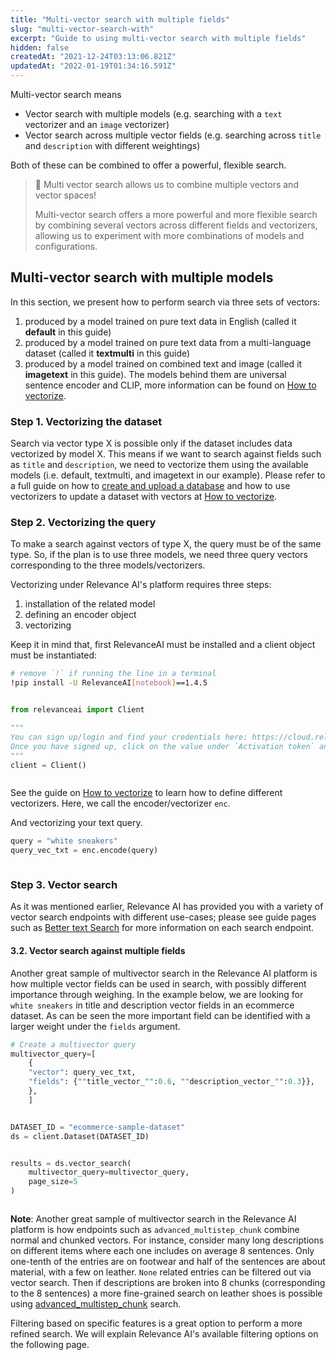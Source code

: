 ```yaml
---
title: "Multi-vector search with multiple fields"
slug: "multi-vector-search-with"
excerpt: "Guide to using multi-vector search with multiple fields"
hidden: false
createdAt: "2021-12-24T03:13:06.821Z"
updatedAt: "2022-01-19T01:34:16.591Z"
---
```

Multi-vector search means
- Vector search with multiple models (e.g. searching with a `text` vectorizer and an `image` vectorizer)
- Vector search across multiple vector fields (e.g. searching across `title` and `description` with different weightings)

Both of these can be combined to offer a powerful, flexible search.
> 📘 Multi vector search allows us to combine multiple vectors and vector spaces!
>
> Multi-vector search offers a more powerful and more flexible search by combining several vectors across different fields and vectorizers, allowing us to experiment with more combinations of models and configurations.
## Multi-vector search with multiple models

In this section, we present how to perform search via three sets of vectors:
1. produced by a model trained on pure text data in English (called it **default** in this guide)
2. produced by a model trained on pure text data from a multi-language dataset (called it **textmulti** in this guide)
3. produced by a model trained on combined text and image (called it **imagetext** in this guide).
The models behind them are universal sentence encoder and CLIP, more information can be found on [How to vectorize](doc:vectorize-text).

### Step 1. Vectorizing the dataset
Search via vector type X is possible only if the dataset includes data vectorized by model X. This means if we want to search against fields such as `title` and `description`, we need to vectorize them using the available models (i.e. default, textmulti, and imagetext in our example). Please refer to a full guide on how to [create and upload a database](doc:creating-a-dataset) and how to use vectorizers to update a dataset with vectors at [How to vectorize](doc:vectorize-text).

### Step 2. Vectorizing the query
To make a search against vectors of type X, the query must be of the same type. So, if the plan is to use three models, we need three query vectors corresponding to the three models/vectorizers.

Vectorizing under Relevance AI's platform requires three steps:
1. installation of the related model
2. defining an encoder object
3. vectorizing

 Keep it in mind that, first RelevanceAI must be installed and a client object must be instantiated:

```bash Bash
# remove `!` if running the line in a terminal
!pip install -U RelevanceAI[notebook]==1.4.5
```
```bash
```

```python Python (SDK)
from relevanceai import Client

"""
You can sign up/login and find your credentials here: https://cloud.relevance.ai/sdk/api
Once you have signed up, click on the value under `Activation token` and paste it here
"""
client = Client()
```
```python
```

See the guide on [How to vectorize](doc:vectorize-text) to learn how to define different vectorizers. Here, we call the encoder/vectorizer `enc`.

And vectorizing your text query.

```python Python (SDK)
query = "white sneakers"
query_vec_txt = enc.encode(query)
```
```python
```

### Step 3. Vector search
As it was mentioned earlier, Relevance AI has provided you with a variety of vector search endpoints with different use-cases; please see guide pages such as [Better text Search](https://docs.relevance.ai/docs/better-text-search) for more information on each search endpoint.

#### 3.2. Vector search against multiple fields
Another great sample of multivector search in the Relevance AI platform is how multiple vector fields can be used in search, with possibly different importance through weighing. In the example below, we are looking for `white sneakers` in title and description vector fields in an ecommerce dataset. As can be seen the more important field can be identified with a larger weight under the `fields` argument.

```python Python (SDK)
# Create a multivector query
multivector_query=[
	{
	"vector": query_vec_txt,
	"fields": {""title_vector_"":0.6, ""description_vector_"":0.3}},
	},
	]
```
```python
```

```python Python (SDK)
DATASET_ID = "ecommerce-sample-dataset"
ds = client.Dataset(DATASET_ID)
```
```python
```

```python Python (SDK)
results = ds.vector_search(
    multivector_query=multivector_query,
    page_size=5
)
```
```python
```

**Note**: Another great sample of multivector search in the Relevance AI platform is how endpoints such as `advanced_multistep_chunk` combine normal and chunked vectors. For instance, consider many long descriptions on different items where each one includes on average 8 sentences. Only one-tenth of the entries are on footwear and half of the sentences are about material, with a few on leather. `None` related entries can be filtered out via vector search. Then if descriptions are broken into 8 chunks (corresponding to the 8 sentences) a more fine-grained search on leather shoes is possible using [advanced_multistep_chunk](https://docs.relevance.ai/docs/fine-grained-search-search-on-chunks-of-text-data-2) search.

Filtering based on specific features is a great option to perform a more refined search. We will explain Relevance AI's available filtering options on the following page.

